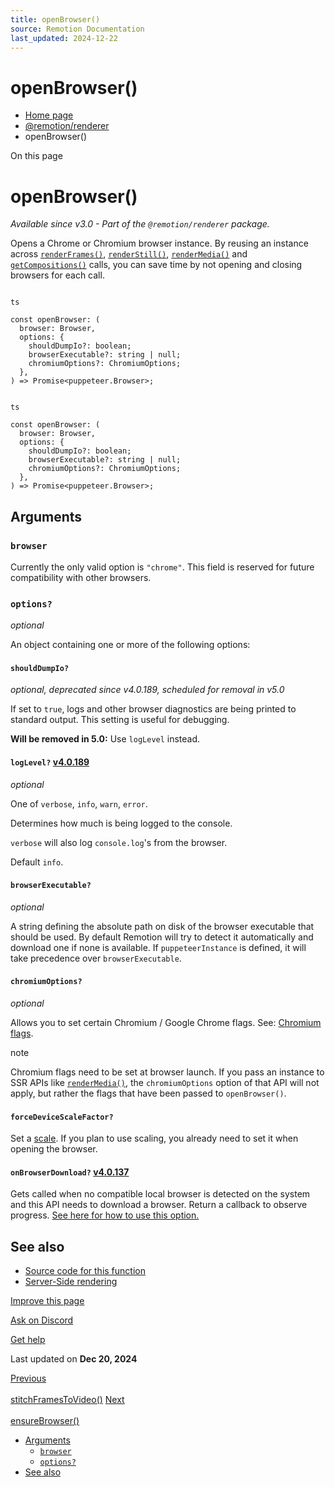```yaml
---
title: openBrowser()
source: Remotion Documentation
last_updated: 2024-12-22
---
```


# openBrowser()

- [Home page](/)
- [@remotion/renderer](/docs/renderer)
- openBrowser()

On this page

# openBrowser()

_Available since v3.0 - Part of the `@remotion/renderer` package._

Opens a Chrome or Chromium browser instance. By reusing an instance across [`renderFrames()`](/docs/renderer/render-frames), [`renderStill()`](/docs/renderer/render-still), [`renderMedia()`](/docs/renderer/render-media) and [`getCompositions()`](/docs/renderer/get-compositions) calls, you can save time by not opening and closing browsers for each call.

```

ts

const openBrowser: (
  browser: Browser,
  options: {
    shouldDumpIo?: boolean;
    browserExecutable?: string | null;
    chromiumOptions?: ChromiumOptions;
  },
) => Promise<puppeteer.Browser>;
```

```

ts

const openBrowser: (
  browser: Browser,
  options: {
    shouldDumpIo?: boolean;
    browserExecutable?: string | null;
    chromiumOptions?: ChromiumOptions;
  },
) => Promise<puppeteer.Browser>;
```

## Arguments [​](\#arguments "Direct link to Arguments")

### `browser` [​](\#browser "Direct link to browser")

Currently the only valid option is `"chrome"`. This field is reserved for future compatibility with other browsers.

### `options?` [​](\#options "Direct link to options")

_optional_

An object containing one or more of the following options:

#### `shouldDumpIo?` [​](\#shoulddumpio "Direct link to shoulddumpio")

_optional, deprecated since v4.0.189, scheduled for removal in v5.0_

If set to `true`, logs and other browser diagnostics are being printed to standard output. This setting is useful for debugging.

**Will be removed in 5.0:** Use `logLevel` instead.

#### `logLevel?` [v4.0.189](https://github.com/remotion-dev/remotion/releases/v4.0.189) [​](\#loglevel "Direct link to loglevel")

_optional_

One of `verbose`, `info`, `warn`, `error`.

Determines how much is being logged to the console.

`verbose` will also log `console.log`'s from the browser.

Default `info`.

#### `browserExecutable?` [​](\#browserexecutable "Direct link to browserexecutable")

_optional_

A string defining the absolute path on disk of the browser executable that should be used. By default Remotion will try to detect it automatically and download one if none is available. If `puppeteerInstance` is defined, it will take precedence over `browserExecutable`.

#### `chromiumOptions?` [​](\#chromiumoptions "Direct link to chromiumoptions")

_optional_

Allows you to set certain Chromium / Google Chrome flags. See: [Chromium flags](/docs/chromium-flags).

note

Chromium flags need to be set at browser launch. If you pass an instance to SSR APIs like [`renderMedia()`](/docs/renderer/render-media), the `chromiumOptions` option of that API will not apply, but rather the flags that have been passed to `openBrowser()`.

#### `forceDeviceScaleFactor?` [​](\#forcedevicescalefactor "Direct link to forcedevicescalefactor")

Set a [scale](/docs/scaling). If you plan to use scaling, you already need to set it when opening the browser.

#### `onBrowserDownload?` [v4.0.137](https://github.com/remotion-dev/remotion/releases/v4.0.137) [​](\#onbrowserdownload "Direct link to onbrowserdownload")

Gets called when no compatible local browser is detected on the system and this API needs to download a browser. Return a callback to observe progress. [See here for how to use this option.](/docs/renderer/ensure-browser#onbrowserdownload)

## See also [​](\#see-also "Direct link to See also")

- [Source code for this function](https://github.com/remotion-dev/remotion/blob/main/packages/renderer/src/open-browser.ts)
- [Server-Side rendering](/docs/ssr)

[Improve this page](https://github.com/remotion-dev/remotion/edit/main/packages/docs/docs/renderer/open-browser.mdx)

[Ask on Discord](https://remotion.dev/discord)

[Get help](/docs/get-help)

Last updated on **Dec 20, 2024**

[Previous\
\
stitchFramesToVideo()](/docs/renderer/stitch-frames-to-video) [Next\
\
ensureBrowser()](/docs/renderer/ensure-browser)

- [Arguments](#arguments)
  - [`browser`](#browser)
  - [`options?`](#options)
- [See also](#see-also)
